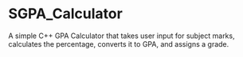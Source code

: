 # SGPA_Calculator
A simple C++ GPA Calculator that takes user input for subject marks, calculates the percentage, converts it to GPA, and assigns a grade.
